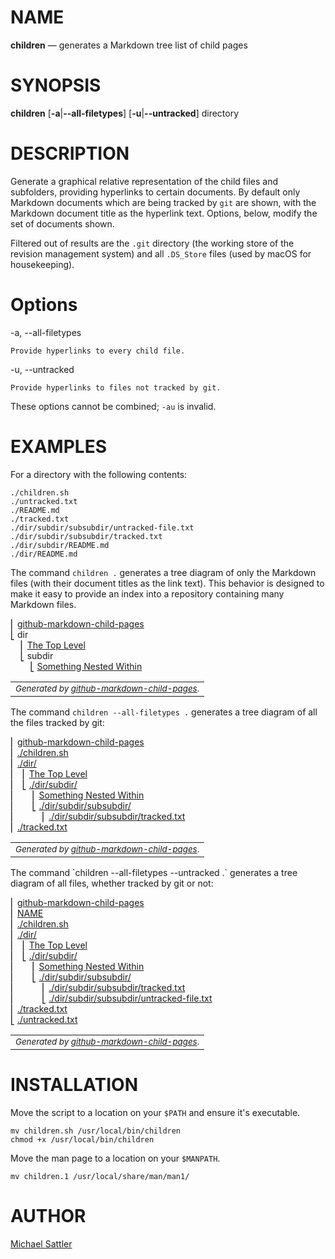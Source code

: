 # NAME

**children** — generates a Markdown tree list of child pages

# SYNOPSIS

**children** \[**-a**|**--all-filetypes**] [**-u**|**--untracked**] directory

# DESCRIPTION

Generate a graphical relative representation of the child files and subfolders, providing hyperlinks to certain documents. By default only Markdown documents which are being tracked by `git` are shown, with the Markdown document title as the hyperlink text. Options, below, modify the set of documents shown.

Filtered out of results are the `.git` directory (the working store of the revision management system) and all `.DS_Store` files (used by macOS for housekeeping).

# Options

-a, --all-filetypes

	Provide hyperlinks to every child file.

-u, --untracked

	Provide hyperlinks to files not tracked by git.

These options cannot be combined; `-au` is invalid.

# EXAMPLES

For a directory with the following contents:

```
./children.sh
./untracked.txt
./README.md
./tracked.txt
./dir/subdir/subsubdir/untracked-file.txt
./dir/subdir/subsubdir/tracked.txt
./dir/subdir/README.md
./dir/README.md
```

The command `children .` generates a tree diagram of only the Markdown files (with their document titles as the link text). This behavior is designed to make it easy to provide an index into a repository containing many Markdown files.

<!-- github-markdown-child-pages-start -->
&#9122; [github-markdown-child-pages](./README.md)<br>
&#9123; dir<br>
&nbsp;&nbsp;&nbsp;&nbsp;&#9122; [The Top Level](./dir/README.md)<br>
&nbsp;&nbsp;&nbsp;&nbsp;&#9123; subdir<br>
&nbsp;&nbsp;&nbsp;&nbsp;&nbsp;&nbsp;&nbsp;&nbsp;&#9123; [Something Nested Within](./dir/subdir/README.md)<br>
<table><tr><td><small><i>Generated by <a href="https://github.com/mickeys/github-markdown-child-pages?ts=4">github-markdown-child-pages</a></i>.</small></td></tr></table>
<!-- github-markdown-child-pages-end -->

The command `children --all-filetypes .` generates a tree diagram of all the files tracked by git:

<!-- github-markdown-child-pages-start -->
&#9122; [github-markdown-child-pages](./README.md)<br>
&#9122; [./children.sh](./children.sh)<br>
&#9122; [./dir/](./dir/)<br>
&#9122;&nbsp;&nbsp;&nbsp;&#9122; [The Top Level](./dir/README.md)<br>
&#9122;&nbsp;&nbsp;&nbsp;&#9123; [./dir/subdir/](./dir/subdir/)<br>
&#9122;&nbsp;&nbsp;&nbsp;&nbsp;&nbsp;&nbsp;&nbsp;&#9122; [Something Nested Within](./dir/subdir/README.md)<br>
&#9122;&nbsp;&nbsp;&nbsp;&nbsp;&nbsp;&nbsp;&nbsp;&#9123; [./dir/subdir/subsubdir/](./dir/subdir/subsubdir/)<br>
&#9122;&nbsp;&nbsp;&nbsp;&nbsp;&nbsp;&nbsp;&nbsp;&nbsp;&nbsp;&nbsp;&nbsp;&#9122; [./dir/subdir/subsubdir/tracked.txt](./dir/subdir/subsubdir/tracked.txt)<br>
&#9122; [./tracked.txt](./tracked.txt)<br>
<table><tr><td><small><i>Generated by <a href="https://github.com/mickeys/github-markdown-child-pages?ts=4">github-markdown-child-pages</a></i>.</small></td></tr></table>
<!-- github-markdown-child-pages-end -->
The command `children --all-filetypes --untracked .` generates a tree diagram of all files, whether tracked by git or not:

<!-- github-markdown-child-pages-start -->
&#9122; [github-markdown-child-pages](./README.md)<br>
&#9122; [NAME](./children.1.md)<br>
&#9122; [./children.sh](./children.sh)<br>
&#9122; [./dir/](./dir/)<br>
&#9122;&nbsp;&nbsp;&nbsp;&#9122; [The Top Level](./dir/README.md)<br>
&#9122;&nbsp;&nbsp;&nbsp;&#9123; [./dir/subdir/](./dir/subdir/)<br>
&#9122;&nbsp;&nbsp;&nbsp;&nbsp;&nbsp;&nbsp;&nbsp;&#9122; [Something Nested Within](./dir/subdir/README.md)<br>
&#9122;&nbsp;&nbsp;&nbsp;&nbsp;&nbsp;&nbsp;&nbsp;&#9123; [./dir/subdir/subsubdir/](./dir/subdir/subsubdir/)<br>
&#9122;&nbsp;&nbsp;&nbsp;&nbsp;&nbsp;&nbsp;&nbsp;&nbsp;&nbsp;&nbsp;&nbsp;&#9122; [./dir/subdir/subsubdir/tracked.txt](./dir/subdir/subsubdir/tracked.txt)<br>
&#9122;&nbsp;&nbsp;&nbsp;&nbsp;&nbsp;&nbsp;&nbsp;&nbsp;&nbsp;&nbsp;&nbsp;&#9123; [./dir/subdir/subsubdir/untracked-file.txt](./dir/subdir/subsubdir/untracked-file.txt)<br>
&#9122; [./tracked.txt](./tracked.txt)<br>
&#9123; [./untracked.txt](./untracked.txt)<br>
<table><tr><td><small><i>Generated by <a href="https://github.com/mickeys/github-markdown-child-pages?ts=4">github-markdown-child-pages</a></i>.</small></td></tr></table>
<!-- github-markdown-child-pages-end -->

<!--
# FILES
-->

<!--
# ENVIRONMENT
-->

<!--
# BUGS

See GitHub Issues: <https://github.com/[owner]/[repo]/issues>
-->

# INSTALLATION

Move the script to a location on your `$PATH` and ensure it's executable.

```
mv children.sh /usr/local/bin/children
chmod +x /usr/local/bin/children
```

Move the man page to a location on your `$MANPATH`.

```
mv children.1 /usr/local/share/man/man1/
```

# AUTHOR

[Michael Sattler](https://github.com/mickeys/)

<!--
# SEE ALSO
-->
